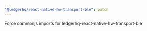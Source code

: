 ```yaml
---
"@ledgerhq/react-native-hw-transport-ble": patch
---
```


Force commonjs imports for ledgerhq-react-native-hw-transport-ble
